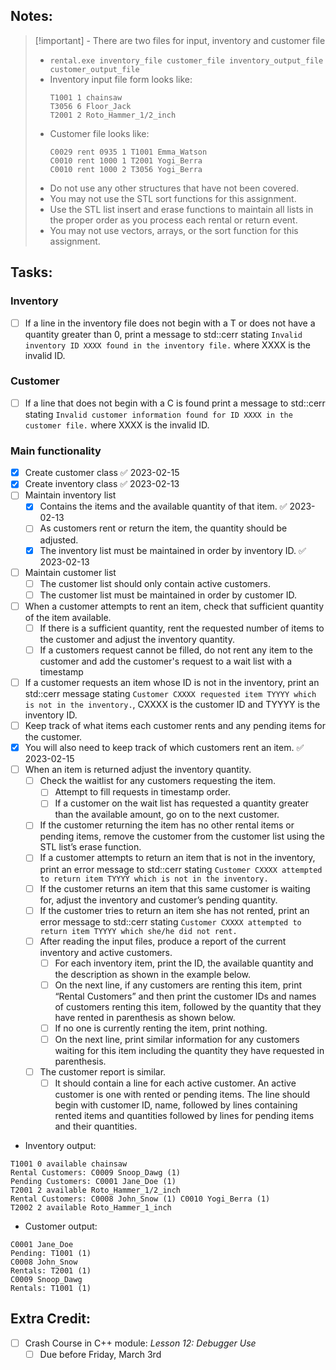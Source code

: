 ## Notes:
> [!important] - There are two files for input, inventory and customer file 
> - `rental.exe inventory_file customer_file inventory_output_file customer_output_file`
> - Inventory input file form looks like:
>   ```
>   T1001 1 chainsaw 
>   T3056 6 Floor_Jack
>   T2001 2 Roto_Hammer_1/2_inch
>   ```
> - Customer file looks like:
>   ```
>   C0029 rent 0935 1 T1001 Emma_Watson 
>   C0010 rent 1000 1 T2001 Yogi_Berra
>   C0010 rent 1000 2 T3056 Yogi_Berra
>   ```
> - Do not use any other structures that have not been covered.
> - You may not use the STL sort functions for this assignment.
> - Use the STL list insert and erase functions to maintain all lists in the proper order as you process each rental or return event.
> - You may not use vectors, arrays, or the sort function for this assignment.

## Tasks:
### Inventory
- [ ] If a line in the inventory file does not begin with a T or does not have a quantity greater than 0, print a message to std::cerr stating `Invalid inventory ID XXXX found in the inventory file.` where XXXX is the invalid ID.
### Customer
- [ ] If a line that does not begin with a C is found print a message to std::cerr stating `Invalid customer information found for ID XXXX in the customer file.` where XXXX is the invalid ID.
### Main functionality
- [x] Create customer class ✅ 2023-02-15
- [x] Create inventory class ✅ 2023-02-13
- [ ] Maintain inventory list
	- [x] Contains the items and the available quantity of that item. ✅ 2023-02-13
	- [ ] As customers rent or return the item, the quantity should be adjusted.
	- [x] The inventory list must be maintained in order by inventory ID. ✅ 2023-02-13
- [ ] Maintain customer list
	- [ ] The customer list should only contain active customers.
	- [ ] The customer list must be maintained in order by customer ID.
- [ ] When a customer attempts to rent an item, check that sufficient quantity of the item available.
	- [ ] If there is a sufficient quantity, rent the requested number of items to the customer and adjust the inventory quantity.
	- [ ] If a customers request cannot be filled, do not rent any item to the customer and add the customer's request to a wait list with a timestamp
- [ ] If a customer requests an item whose ID is not in the inventory, print an std::cerr message stating `Customer CXXXX requested item TYYYY which is not in the inventory.`, CXXXX is the customer ID and TYYYY is the inventory ID.
- [ ] Keep track of what items each customer rents and any pending items for the customer.
- [x] You will also need to keep track of which customers rent an item. ✅ 2023-02-15
- [ ] When an item is returned adjust the inventory quantity.
	- [ ] Check the waitlist for any customers requesting the item.
		- [ ] Attempt to fill requests in timestamp order.
		- [ ] If a customer on the wait list has requested a quantity greater than the available amount, go on to the next customer.
	- [ ] If the customer returning the item has no other rental items or pending items, remove the customer from the customer list using the STL list’s erase function.
	- [ ] If a customer attempts to return an item that is not in the inventory, print an error message to std::cerr stating `Customer CXXXX attempted to return item TYYYY which is not in the inventory.`
	- [ ] If the customer returns an item that this same customer is waiting for, adjust the inventory and customer’s pending quantity.
	- [ ] If the customer tries to return an item she has not rented, print an error message to std::cerr stating `Customer CXXXX attempted to return item TYYYY which she/he did not rent.`
	- [ ] After reading the input files, produce a report of the current inventory and active customers. 
		- [ ] For each inventory item, print the ID, the available quantity and the description as shown in the example below. 
		- [ ] On the next line, if any customers are renting this item, print “Rental Customers” and then print the customer IDs and names of customers renting this item, followed by the quantity that they have rented in parenthesis as shown below. 
		- [ ] If no one is currently renting the item, print nothing. 
		- [ ] On the next line, print similar information for any customers waiting for this item including the quantity they have requested in parenthesis. 
	- [ ] The customer report is similar. 
		- [ ] It should contain a line for each active customer. An active customer is one with rented or pending items. The line should begin with customer ID, name, followed by lines containing rented items and quantities followed by lines for pending items and their quantities.
- Inventory output:
```
T1001 0 available chainsaw 
Rental Customers: C0009 Snoop_Dawg (1) 
Pending Customers: C0001 Jane_Doe (1)
T2001 2 available Roto_Hammer_1/2_inch 
Rental Customers: C0008 John_Snow (1) C0010 Yogi_Berra (1)
T2002 2 available Roto_Hammer_1_inch
```
- Customer output:
```
C0001 Jane_Doe 
Pending: T1001 (1)
C0008 John_Snow 
Rentals: T2001 (1)
C0009 Snoop_Dawg
Rentals: T1001 (1)
```

## Extra Credit:
- [ ] Crash Course in C++ module: *Lesson 12: Debugger Use*
	- [ ] Due before Friday, March 3rd